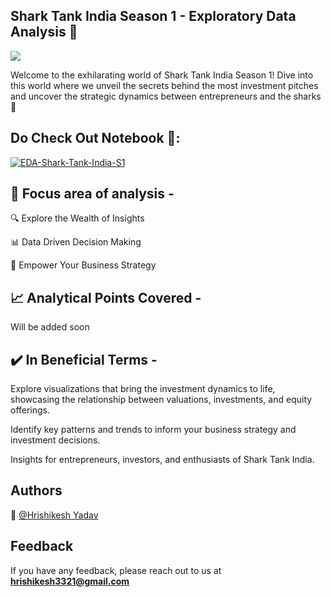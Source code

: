 ## Shark Tank India Season 1 - Exploratory Data Analysis 🦈

![](https://i.makeagif.com/media/7-24-2016/4vk-_X.gif)

Welcome to the exhilarating world of Shark Tank India Season 1! Dive into this world where we unveil the secrets behind the most investment pitches and uncover the strategic dynamics between entrepreneurs and the sharks 🦈

## Do Check Out Notebook 📓:

[![EDA-Shark-Tank-India-S1](https://img.shields.io/badge/EDA-152238?style=for-the-badge&logo=Kaggle&logoColor=white)](https://www.kaggle.com/code/hrishikeshyadav/eda-on-shark-tank-india-s1)

## 🌟 Focus area of analysis -

🔍 Explore the Wealth of Insights

📊 Data Driven Decision Making

🚀 Empower Your Business Strategy

## 📈 Analytical Points Covered -

Will be added soon

## ✔️ In Beneficial Terms -
Explore visualizations that bring the investment dynamics to life, showcasing the relationship between valuations, investments, and equity offerings.

Identify key patterns and trends to inform your business strategy and investment decisions.

Insights for entrepreneurs, investors, and enthusiasts of Shark Tank India.

## Authors

🔆 [@Hrishikesh Yadav](https://www.github.com/hrishikesh332)



## Feedback

If you have any feedback, please reach out to us at **hrishikesh3321@gmail.com**
